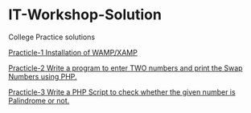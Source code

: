 # IT-Workshop-Solution
College Practice solutions 

<a href="https://github.com/Nishitbaria/Software-Tool/blob/main/Software%20Tool%20pratical%20Kpgu/code/pratical(1%263)/pratical(1%263).pdf" > Practicle-1 Installation of WAMP/XAMP  </a> 


<a href="https://github.com/Nishitbaria/IT-Workshop-Solution/blob/main/index.php " > Practicle-2  Write a program to enter TWO numbers and print 
the Swap Numbers using PHP. </a> 

<a href="https://github.com/Nishitbaria/IT-Workshop-Solution/blob/main/prac3.php " >  Practicle-3   Write a PHP Script to check whether the given number is Palindrome or not.  </a>

                                                              
                                                              
                                                              
                                                              
                                                              
                                                              
                                                              
                                                              
                                                              
                                                              
                                                              
                                                              
                                                              
                                                              
                                                              
                                                              
                                                              
                                                            
